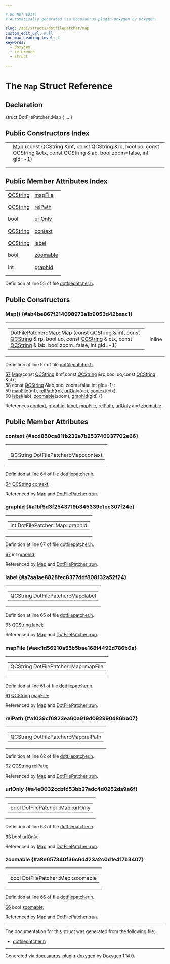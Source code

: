 ```yaml
---

# DO NOT EDIT!
# Automatically generated via docusaurus-plugin-doxygen by Doxygen.

slug: /api/structs/dotfilepatcher/map
custom_edit_url: null
toc_max_heading_level: 4
keywords:
  - doxygen
  - reference
  - struct

---
```


<div class="doxyPage">

# The `Map` Struct Reference



## Declaration

<div class="doxyDeclaration">
struct DotFilePatcher::Map { ... }
</div>

## Public Constructors Index

<table class="doxyMembersIndex">

<tr class="doxyMemberIndexItem">
<td class="doxyMemberIndexItemType" align="left" valign="top"></td>
<td class="doxyMemberIndexItemName" align="left" valign="top"><a href="#ab4be867f214098973a1b9053d42baac1">Map</a> (const QCString &amp;mf, const QCString &amp;rp, bool uo, const QCString &amp;ctx, const QCString &amp;lab, bool zoom=false, int gId=-1)</td>
</tr>
<tr class="doxyMemberIndexDescription">
<td class="doxyMemberIndexDescriptionLeft"></td>
<td class="doxyMemberIndexDescriptionRight">
</td>
</tr>
<tr class="doxyMemberIndexSeparator">
<td class="doxyMemberIndexSeparator" colspan="2"></td>
</tr>

</table>

## Public Member Attributes Index

<table class="doxyMembersIndex">

<tr class="doxyMemberIndexItem">
<td class="doxyMemberIndexItemType" align="left" valign="top"><a href="/web-doxygen/docs/api/classes/qcstring">QCString</a></td>
<td class="doxyMemberIndexItemName" align="left" valign="top"><a href="#aec1d56210a55b5bae168f4492d786b6a">mapFile</a></td>
</tr>
<tr class="doxyMemberIndexDescription">
<td class="doxyMemberIndexDescriptionLeft"></td>
<td class="doxyMemberIndexDescriptionRight">
</td>
</tr>
<tr class="doxyMemberIndexSeparator">
<td class="doxyMemberIndexSeparator" colspan="2"></td>
</tr>

<tr class="doxyMemberIndexItem">
<td class="doxyMemberIndexItemType" align="left" valign="top"><a href="/web-doxygen/docs/api/classes/qcstring">QCString</a></td>
<td class="doxyMemberIndexItemName" align="left" valign="top"><a href="#a1039cf6923ea60a919d092990d86bb07">relPath</a></td>
</tr>
<tr class="doxyMemberIndexDescription">
<td class="doxyMemberIndexDescriptionLeft"></td>
<td class="doxyMemberIndexDescriptionRight">
</td>
</tr>
<tr class="doxyMemberIndexSeparator">
<td class="doxyMemberIndexSeparator" colspan="2"></td>
</tr>

<tr class="doxyMemberIndexItem">
<td class="doxyMemberIndexItemType" align="left" valign="top">bool</td>
<td class="doxyMemberIndexItemName" align="left" valign="top"><a href="#a4e0032ccbfd53bb27adc4d0252da9a6f">urlOnly</a></td>
</tr>
<tr class="doxyMemberIndexDescription">
<td class="doxyMemberIndexDescriptionLeft"></td>
<td class="doxyMemberIndexDescriptionRight">
</td>
</tr>
<tr class="doxyMemberIndexSeparator">
<td class="doxyMemberIndexSeparator" colspan="2"></td>
</tr>

<tr class="doxyMemberIndexItem">
<td class="doxyMemberIndexItemType" align="left" valign="top"><a href="/web-doxygen/docs/api/classes/qcstring">QCString</a></td>
<td class="doxyMemberIndexItemName" align="left" valign="top"><a href="#acd850ca81fb232e7b253746937702e66">context</a></td>
</tr>
<tr class="doxyMemberIndexDescription">
<td class="doxyMemberIndexDescriptionLeft"></td>
<td class="doxyMemberIndexDescriptionRight">
</td>
</tr>
<tr class="doxyMemberIndexSeparator">
<td class="doxyMemberIndexSeparator" colspan="2"></td>
</tr>

<tr class="doxyMemberIndexItem">
<td class="doxyMemberIndexItemType" align="left" valign="top"><a href="/web-doxygen/docs/api/classes/qcstring">QCString</a></td>
<td class="doxyMemberIndexItemName" align="left" valign="top"><a href="#a7aa1ae8828fec8377ddf808132a52f24">label</a></td>
</tr>
<tr class="doxyMemberIndexDescription">
<td class="doxyMemberIndexDescriptionLeft"></td>
<td class="doxyMemberIndexDescriptionRight">
</td>
</tr>
<tr class="doxyMemberIndexSeparator">
<td class="doxyMemberIndexSeparator" colspan="2"></td>
</tr>

<tr class="doxyMemberIndexItem">
<td class="doxyMemberIndexItemType" align="left" valign="top">bool</td>
<td class="doxyMemberIndexItemName" align="left" valign="top"><a href="#a8e657340f36c6d423a2c0d1e417b3407">zoomable</a></td>
</tr>
<tr class="doxyMemberIndexDescription">
<td class="doxyMemberIndexDescriptionLeft"></td>
<td class="doxyMemberIndexDescriptionRight">
</td>
</tr>
<tr class="doxyMemberIndexSeparator">
<td class="doxyMemberIndexSeparator" colspan="2"></td>
</tr>

<tr class="doxyMemberIndexItem">
<td class="doxyMemberIndexItemType" align="left" valign="top">int</td>
<td class="doxyMemberIndexItemName" align="left" valign="top"><a href="#a1bf5d3f2543719b345339e1ec307f24e">graphId</a></td>
</tr>
<tr class="doxyMemberIndexDescription">
<td class="doxyMemberIndexDescriptionLeft"></td>
<td class="doxyMemberIndexDescriptionRight">
</td>
</tr>
<tr class="doxyMemberIndexSeparator">
<td class="doxyMemberIndexSeparator" colspan="2"></td>
</tr>

</table>


<p>Definition at line 55 of file <a href="/web-doxygen/docs/api/files/src/dotfilepatcher-h">dotfilepatcher.h</a>.</p>


<div class="doxySectionDef">

## Public Constructors

### Map() {#ab4be867f214098973a1b9053d42baac1}

<div class="doxyMemberItem">
<div class="doxyMemberProto">
<table class="doxyMemberLabels">
<tr class="doxyMemberLabels">
<td class="doxyMemberLabelsLeft">
<table class="doxyMemberName">
<tr>
<td class="doxyMemberName">DotFilePatcher::Map::Map (const <a href="/web-doxygen/docs/api/classes/qcstring">QCString</a> &amp; mf, const <a href="/web-doxygen/docs/api/classes/qcstring">QCString</a> &amp; rp, bool uo, const <a href="/web-doxygen/docs/api/classes/qcstring">QCString</a> &amp; ctx, const <a href="/web-doxygen/docs/api/classes/qcstring">QCString</a> &amp; lab, bool zoom=false, int gId=-1)</td>
</tr>
</table>
</td>
<td class="doxyMemberLabelsRight">
<span class="doxyMemberLabels">
<span class="doxyMemberLabel inline">inline</span>
</span>
</td>
</tr>
</table>
</div>
<div class="doxyMemberDoc">



<p>Definition at line 57 of file <a href="/web-doxygen/docs/api/files/src/dotfilepatcher-h">dotfilepatcher.h</a>.</p>


<div class="doxyProgramListing">

<div class="doxyCodeLine"><span class="doxyLineNumber"><a href="#ab4be867f214098973a1b9053d42baac1">57</a></span><span class="doxyLineContent"><span class="doxyHighlight">      <a href="#ab4be867f214098973a1b9053d42baac1">Map</a>(</span><span class="doxyHighlightKeyword">const</span><span class="doxyHighlight"> <a href="/web-doxygen/docs/api/classes/qcstring">QCString</a> &amp;mf,</span><span class="doxyHighlightKeyword">const</span><span class="doxyHighlight"> <a href="/web-doxygen/docs/api/classes/qcstring">QCString</a> &amp;rp,</span><span class="doxyHighlightKeywordType">bool</span><span class="doxyHighlight"> uo,</span><span class="doxyHighlightKeyword">const</span><span class="doxyHighlight"> <a href="/web-doxygen/docs/api/classes/qcstring">QCString</a> &amp;ctx,</span></span></div>
<div class="doxyCodeLine"><span class="doxyLineNumber">58</span><span class="doxyLineContent"><span class="doxyHighlight">          </span><span class="doxyHighlightKeyword">const</span><span class="doxyHighlight"> <a href="/web-doxygen/docs/api/classes/qcstring">QCString</a> &amp;lab,</span><span class="doxyHighlightKeywordType">bool</span><span class="doxyHighlight"> zoom=</span><span class="doxyHighlightKeyword">false</span><span class="doxyHighlight">,</span><span class="doxyHighlightKeywordType">int</span><span class="doxyHighlight"> gId=-1) :</span></span></div>
<div class="doxyCodeLine"><span class="doxyLineNumber">59</span><span class="doxyLineContent"><span class="doxyHighlight">        <a href="#aec1d56210a55b5bae168f4492d786b6a">mapFile</a>(mf), <a href="#a1039cf6923ea60a919d092990d86bb07">relPath</a>(rp), <a href="#a4e0032ccbfd53bb27adc4d0252da9a6f">urlOnly</a>(uo), <a href="#acd850ca81fb232e7b253746937702e66">context</a>(ctx),</span></span></div>
<div class="doxyCodeLine"><span class="doxyLineNumber">60</span><span class="doxyLineContent"><span class="doxyHighlight">        <a href="#a7aa1ae8828fec8377ddf808132a52f24">label</a>(lab), <a href="#a8e657340f36c6d423a2c0d1e417b3407">zoomable</a>(zoom), <a href="#a1bf5d3f2543719b345339e1ec307f24e">graphId</a>(gId) {}</span></span></div>

</div>


<p>References <a href="#acd850ca81fb232e7b253746937702e66">context</a>, <a href="#a1bf5d3f2543719b345339e1ec307f24e">graphId</a>, <a href="#a7aa1ae8828fec8377ddf808132a52f24">label</a>, <a href="#aec1d56210a55b5bae168f4492d786b6a">mapFile</a>, <a href="#a1039cf6923ea60a919d092990d86bb07">relPath</a>, <a href="#a4e0032ccbfd53bb27adc4d0252da9a6f">urlOnly</a> and <a href="#a8e657340f36c6d423a2c0d1e417b3407">zoomable</a>.</p>

</div>
</div>

</div>

<div class="doxySectionDef">

## Public Member Attributes

### context {#acd850ca81fb232e7b253746937702e66}

<div class="doxyMemberItem">
<div class="doxyMemberProto">
<table class="doxyMemberLabels">
<tr class="doxyMemberLabels">
<td class="doxyMemberLabelsLeft">
<table class="doxyMemberName">
<tr>
<td class="doxyMemberName">QCString DotFilePatcher::Map::context</td>
</tr>
</table>
</td>
</tr>
</table>
</div>
<div class="doxyMemberDoc">



<p>Definition at line 64 of file <a href="/web-doxygen/docs/api/files/src/dotfilepatcher-h">dotfilepatcher.h</a>.</p>


<div class="doxyProgramListing">

<div class="doxyCodeLine"><span class="doxyLineNumber"><a href="#acd850ca81fb232e7b253746937702e66">64</a></span><span class="doxyLineContent"><span class="doxyHighlight">      <a href="/web-doxygen/docs/api/classes/qcstring">QCString</a> <a href="#acd850ca81fb232e7b253746937702e66">context</a>;</span></span></div>

</div>


<p>Referenced by <a href="#ab4be867f214098973a1b9053d42baac1">Map</a> and <a href="/web-doxygen/docs/api/classes/dotfilepatcher/#a02cd92c7c61a35c61c601ff6b409c5e5">DotFilePatcher::run</a>.</p>

</div>
</div>

### graphId {#a1bf5d3f2543719b345339e1ec307f24e}

<div class="doxyMemberItem">
<div class="doxyMemberProto">
<table class="doxyMemberLabels">
<tr class="doxyMemberLabels">
<td class="doxyMemberLabelsLeft">
<table class="doxyMemberName">
<tr>
<td class="doxyMemberName">int DotFilePatcher::Map::graphId</td>
</tr>
</table>
</td>
</tr>
</table>
</div>
<div class="doxyMemberDoc">



<p>Definition at line 67 of file <a href="/web-doxygen/docs/api/files/src/dotfilepatcher-h">dotfilepatcher.h</a>.</p>


<div class="doxyProgramListing">

<div class="doxyCodeLine"><span class="doxyLineNumber"><a href="#a1bf5d3f2543719b345339e1ec307f24e">67</a></span><span class="doxyLineContent"><span class="doxyHighlight">      </span><span class="doxyHighlightKeywordType">int</span><span class="doxyHighlight">      <a href="#a1bf5d3f2543719b345339e1ec307f24e">graphId</a>;</span></span></div>

</div>


<p>Referenced by <a href="#ab4be867f214098973a1b9053d42baac1">Map</a> and <a href="/web-doxygen/docs/api/classes/dotfilepatcher/#a02cd92c7c61a35c61c601ff6b409c5e5">DotFilePatcher::run</a>.</p>

</div>
</div>

### label {#a7aa1ae8828fec8377ddf808132a52f24}

<div class="doxyMemberItem">
<div class="doxyMemberProto">
<table class="doxyMemberLabels">
<tr class="doxyMemberLabels">
<td class="doxyMemberLabelsLeft">
<table class="doxyMemberName">
<tr>
<td class="doxyMemberName">QCString DotFilePatcher::Map::label</td>
</tr>
</table>
</td>
</tr>
</table>
</div>
<div class="doxyMemberDoc">



<p>Definition at line 65 of file <a href="/web-doxygen/docs/api/files/src/dotfilepatcher-h">dotfilepatcher.h</a>.</p>


<div class="doxyProgramListing">

<div class="doxyCodeLine"><span class="doxyLineNumber"><a href="#a7aa1ae8828fec8377ddf808132a52f24">65</a></span><span class="doxyLineContent"><span class="doxyHighlight">      <a href="/web-doxygen/docs/api/classes/qcstring">QCString</a> <a href="#a7aa1ae8828fec8377ddf808132a52f24">label</a>;</span></span></div>

</div>


<p>Referenced by <a href="#ab4be867f214098973a1b9053d42baac1">Map</a> and <a href="/web-doxygen/docs/api/classes/dotfilepatcher/#a02cd92c7c61a35c61c601ff6b409c5e5">DotFilePatcher::run</a>.</p>

</div>
</div>

### mapFile {#aec1d56210a55b5bae168f4492d786b6a}

<div class="doxyMemberItem">
<div class="doxyMemberProto">
<table class="doxyMemberLabels">
<tr class="doxyMemberLabels">
<td class="doxyMemberLabelsLeft">
<table class="doxyMemberName">
<tr>
<td class="doxyMemberName">QCString DotFilePatcher::Map::mapFile</td>
</tr>
</table>
</td>
</tr>
</table>
</div>
<div class="doxyMemberDoc">



<p>Definition at line 61 of file <a href="/web-doxygen/docs/api/files/src/dotfilepatcher-h">dotfilepatcher.h</a>.</p>


<div class="doxyProgramListing">

<div class="doxyCodeLine"><span class="doxyLineNumber"><a href="#aec1d56210a55b5bae168f4492d786b6a">61</a></span><span class="doxyLineContent"><span class="doxyHighlight">      <a href="/web-doxygen/docs/api/classes/qcstring">QCString</a> <a href="#aec1d56210a55b5bae168f4492d786b6a">mapFile</a>;</span></span></div>

</div>


<p>Referenced by <a href="#ab4be867f214098973a1b9053d42baac1">Map</a> and <a href="/web-doxygen/docs/api/classes/dotfilepatcher/#a02cd92c7c61a35c61c601ff6b409c5e5">DotFilePatcher::run</a>.</p>

</div>
</div>

### relPath {#a1039cf6923ea60a919d092990d86bb07}

<div class="doxyMemberItem">
<div class="doxyMemberProto">
<table class="doxyMemberLabels">
<tr class="doxyMemberLabels">
<td class="doxyMemberLabelsLeft">
<table class="doxyMemberName">
<tr>
<td class="doxyMemberName">QCString DotFilePatcher::Map::relPath</td>
</tr>
</table>
</td>
</tr>
</table>
</div>
<div class="doxyMemberDoc">



<p>Definition at line 62 of file <a href="/web-doxygen/docs/api/files/src/dotfilepatcher-h">dotfilepatcher.h</a>.</p>


<div class="doxyProgramListing">

<div class="doxyCodeLine"><span class="doxyLineNumber"><a href="#a1039cf6923ea60a919d092990d86bb07">62</a></span><span class="doxyLineContent"><span class="doxyHighlight">      <a href="/web-doxygen/docs/api/classes/qcstring">QCString</a> <a href="#a1039cf6923ea60a919d092990d86bb07">relPath</a>;</span></span></div>

</div>


<p>Referenced by <a href="#ab4be867f214098973a1b9053d42baac1">Map</a> and <a href="/web-doxygen/docs/api/classes/dotfilepatcher/#a02cd92c7c61a35c61c601ff6b409c5e5">DotFilePatcher::run</a>.</p>

</div>
</div>

### urlOnly {#a4e0032ccbfd53bb27adc4d0252da9a6f}

<div class="doxyMemberItem">
<div class="doxyMemberProto">
<table class="doxyMemberLabels">
<tr class="doxyMemberLabels">
<td class="doxyMemberLabelsLeft">
<table class="doxyMemberName">
<tr>
<td class="doxyMemberName">bool DotFilePatcher::Map::urlOnly</td>
</tr>
</table>
</td>
</tr>
</table>
</div>
<div class="doxyMemberDoc">



<p>Definition at line 63 of file <a href="/web-doxygen/docs/api/files/src/dotfilepatcher-h">dotfilepatcher.h</a>.</p>


<div class="doxyProgramListing">

<div class="doxyCodeLine"><span class="doxyLineNumber"><a href="#a4e0032ccbfd53bb27adc4d0252da9a6f">63</a></span><span class="doxyLineContent"><span class="doxyHighlight">      </span><span class="doxyHighlightKeywordType">bool</span><span class="doxyHighlight">     <a href="#a4e0032ccbfd53bb27adc4d0252da9a6f">urlOnly</a>;</span></span></div>

</div>


<p>Referenced by <a href="#ab4be867f214098973a1b9053d42baac1">Map</a> and <a href="/web-doxygen/docs/api/classes/dotfilepatcher/#a02cd92c7c61a35c61c601ff6b409c5e5">DotFilePatcher::run</a>.</p>

</div>
</div>

### zoomable {#a8e657340f36c6d423a2c0d1e417b3407}

<div class="doxyMemberItem">
<div class="doxyMemberProto">
<table class="doxyMemberLabels">
<tr class="doxyMemberLabels">
<td class="doxyMemberLabelsLeft">
<table class="doxyMemberName">
<tr>
<td class="doxyMemberName">bool DotFilePatcher::Map::zoomable</td>
</tr>
</table>
</td>
</tr>
</table>
</div>
<div class="doxyMemberDoc">



<p>Definition at line 66 of file <a href="/web-doxygen/docs/api/files/src/dotfilepatcher-h">dotfilepatcher.h</a>.</p>


<div class="doxyProgramListing">

<div class="doxyCodeLine"><span class="doxyLineNumber"><a href="#a8e657340f36c6d423a2c0d1e417b3407">66</a></span><span class="doxyLineContent"><span class="doxyHighlight">      </span><span class="doxyHighlightKeywordType">bool</span><span class="doxyHighlight">     <a href="#a8e657340f36c6d423a2c0d1e417b3407">zoomable</a>;</span></span></div>

</div>


<p>Referenced by <a href="#ab4be867f214098973a1b9053d42baac1">Map</a> and <a href="/web-doxygen/docs/api/classes/dotfilepatcher/#a02cd92c7c61a35c61c601ff6b409c5e5">DotFilePatcher::run</a>.</p>

</div>
</div>

</div>

<hr/>

The documentation for this struct was generated from the following file:

<ul>
<li><a href="/web-doxygen/docs/api/files/src/dotfilepatcher-h">dotfilepatcher.h</a></li>
</ul>

<hr/>

<p class="doxyGeneratedBy">Generated via <a href="https://github.com/xpack/docusaurus-plugin-doxygen">docusaurus-plugin-doxygen</a> by <a href="https://www.doxygen.nl">Doxygen</a> 1.14.0.</p>

</div>
